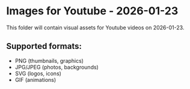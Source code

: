 # Images for Youtube - 2026-01-23

This folder will contain visual assets for Youtube videos on 2026-01-23.

## Supported formats:
- PNG (thumbnails, graphics)
- JPG/JPEG (photos, backgrounds)
- SVG (logos, icons)
- GIF (animations)
